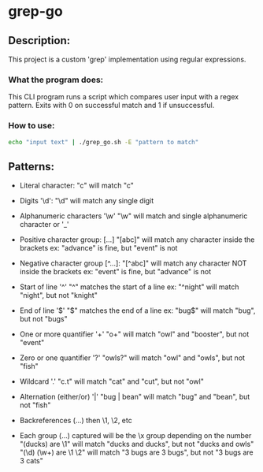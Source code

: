 # grep-go
## Description:
This project is a custom 'grep' implementation using regular expressions.

### What the program does:
This CLI program runs a script which compares user input with a regex pattern. Exits with 0 on successful match and 1 if unsuccessful.

### How to use:
```sh
echo "input text" | ./grep_go.sh -E "pattern to match"
```

## Patterns:
- Literal character:
"c" will match "c"

- Digits '\d':
"\d" will match any single digit

- Alphanumeric characters '\w'
"\w" will match and single alphanumeric character or '_'

- Positive character group: [...]
"[abc]" will match any character inside the brackets
ex: "advance" is fine, but "event" is not

- Negative character group [^...]:
"[^abc]" will match any character NOT inside the brackets
ex: "event" is fine, but "advance" is not

- Start of line '^'
"^" matches the start of a line
ex: "^night" will match "night", but not "knight"

- End of line '$'
"$" matches the end of a line
ex: "bug$" will match "bug", but not "bugs"

- One or more quantifier '+'
"o+" will match "owl" and "booster", but not "event"

- Zero or one quantifier '?'
"owls?" will match "owl" and "owls", but not "fish"

- Wildcard '.'
"c.t" will match "cat" and "cut", but not "owl"

- Alternation (either/or) '|'
"bug | bean" will match "bug" and "bean", but not "fish"

- Backreferences (...) then \1, \2, etc
- Each group (...) captured will be the \x group depending on the number
"(ducks) are \1" will match "ducks and ducks", but not "ducks and owls" 
"(\d) (\w+) are \1 \2" will match "3 bugs are 3 bugs", but not "3 bugs are 3 cats"
